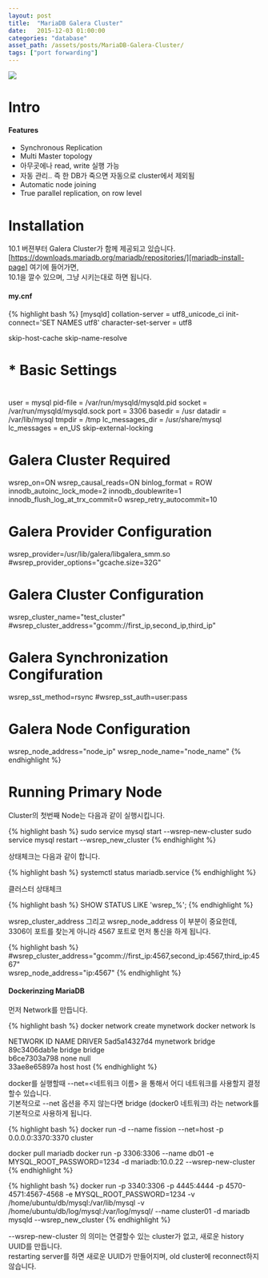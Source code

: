 ```yaml
---
layout: post
title:  "MariaDB Galera Cluster"
date:   2015-12-03 01:00:00
categories: "database"
asset_path: /assets/posts/MariaDB-Galera-Cluster/
tags: ["port forwarding"]
---
```

<div>
    <img src="{{ page.asset_path }}sea-lions-playing.jpg" class="img-responsive img-rounded">
</div>

# Intro

#### Features

* Synchronous Replication
* Multi Master topology
* 아무곳에나 read, write 실행 가능
* 자동 관리.. 즉 한 DB가 죽으면 자동으로 cluster에서 제외됨
* Automatic node joining
* True parallel replication, on row level


# Installation

10.1 버젼부터 Galera Cluster가 함께 제공되고 있습니다.<br>
[https://downloads.mariadb.org/mariadb/repositories/][mariadb-install-page] 여기에 들어가면, <br>
10.1을 깔수 있으며, 그냥 시키는대로 하면 됩니다.


#### my.cnf

{% highlight bash %}
[mysqld]
collation-server = utf8_unicode_ci
init-connect='SET NAMES utf8'
character-set-server = utf8

skip-host-cache
skip-name-resolve
#
# * Basic Settings
#
user            = mysql
pid-file        = /var/run/mysqld/mysqld.pid
socket          = /var/run/mysqld/mysqld.sock
port            = 3306
basedir         = /usr
datadir         = /var/lib/mysql
tmpdir          = /tmp
lc_messages_dir = /usr/share/mysql
lc_messages     = en_US
skip-external-locking

# Galera Cluster Required
wsrep_on=ON
wsrep_causal_reads=ON
binlog_format = ROW
innodb_autoinc_lock_mode=2
innodb_doublewrite=1
innodb_flush_log_at_trx_commit=0
wsrep_retry_autocommit=10

# Galera Provider Configuration
wsrep_provider=/usr/lib/galera/libgalera_smm.so
#wsrep_provider_options="gcache.size=32G"

# Galera Cluster Configuration
wsrep_cluster_name="test_cluster"
#wsrep_cluster_address="gcomm://first_ip,second_ip,third_ip"

# Galera Synchronization Congifuration
wsrep_sst_method=rsync
#wsrep_sst_auth=user:pass

# Galera Node Configuration
wsrep_node_address="node_ip"
wsrep_node_name="node_name"
{% endhighlight %}

# Running Primary Node

Cluster의 첫번째 Node는 다음과 같이 실행시킵니다.

{% highlight bash %}
sudo service mysql start --wsrep-new-cluster
sudo service mysql restart --wsrep_new_cluster
{% endhighlight %}

상태체크는 다음과 같이 합니다.

{% highlight bash %}
systemctl status mariadb.service
{% endhighlight %}

클러스터 상태체크

{% highlight bash %}
SHOW STATUS LIKE 'wsrep_%';
{% endhighlight %}

wsrep_cluster_address 그리고 wsrep_node_address 이 부분이 중요한데,<br>
3306이 포트를 찾는게 아니라 4567 포트로 먼저 통신을 하게 됩니다. <br>

{% highlight bash %}
#wsrep_cluster_address="gcomm://first_ip:4567,second_ip:4567,third_ip:4567"<br>
wsrep_node_address="ip:4567"
{% endhighlight %}







#### Dockerinzing MariaDB

먼저 Network를 만듭니다.

{% highlight bash %}
docker network create mynetwork
docker network ls

NETWORK ID          NAME                DRIVER
5ad5a14327d4        mynetwork           bridge              
89c3406dab1e        bridge              bridge              
b6ce7303a798        none                null                
33ae8e65897a        host                host
{% endhighlight %} 

docker를 실행할때 --net=<네트워크 이름> 을 통해서 어디 네트워크를 사용할지 결정할수 있습니다.<br>
기본적으로 --net 옵션을 주지 않는다면 bridge (docker0 네트워크) 라는 network를 기본적으로 사용하게 됩니다.




{% highlight bash %}
docker run -d --name fission --net=host -p 0.0.0.0:3370:3370 cluster

docker pull mariadb
docker run -p 3306:3306 --name db01 -e MYSQL_ROOT_PASSWORD=1234 -d mariadb:10.0.22 --wsrep-new-cluster
{% endhighlight %}

{% highlight bash %}
docker run -p 3340:3306 -p 4445:4444 -p 4570-4571:4567-4568 -e MYSQL_ROOT_PASSWORD=1234 -v /home/ubuntu/db/mysql:/var/lib/mysql -v /home/ubuntu/db/log/mysql:/var/log/mysql/ --name cluster01 -d mariadb mysqld --wsrep_new_cluster
{% endhighlight %}


--wsrep-new-cluster 의 의미는 연결할수 있는 cluster가 없고, 새로운 history UUID를 만듭니다.<br>
restarting server를 하면 새로운 UUID가 만들어지며, old cluster에 reconnect하지 않습니다.


[https://github.com/DominicBoettger/docker-mariadb-galera]: https://github.com/DominicBoettger/docker-mariadb-galera
[https://github.com/dockerfile/mariadb/blob/master/Dockerfile]: https://github.com/dockerfile/mariadb/blob/master/Dockerfile
[https://github.com/docker-library/mariadb/blob/034c283be05caa5e465047ce19f1770647eadd74/10.0/Dockerfile]: https://github.com/docker-library/mariadb/blob/034c283be05caa5e465047ce19f1770647eadd74/10.0/Dockerfile
[mariadb-install-page]: https://downloads.mariadb.org/mariadb/repositories/